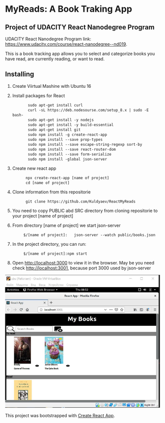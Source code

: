 # MyReads: A Book Traking App
## Project of UDACITY React Nanodegree Program

UDACITY React Nanodegree Program link:  https://www.udacity.com/course/react-nanodegree--nd019.

This is a book tracking app allows you to select and categorize books you have read, are currently reading, or want to read. 

## Installing

1. Create Viirtual Mashine with Ubuntu 16

2. Install packages for React
    
              sudo apt-get install curl
              curl -sL https://deb.nodesourse.com/setup_8.x | sudo -E bash-
              sudo apt-get install -y nodejs
              sudo apt-get install -y build-essential
              sudo apt-get install git
              sudo npm install -g create-react-app
              sudo npm install --save prop-types
              sudo npm install --save escape-string-regexp sort-by
              sudo npm install --save react-router-dom
              sudo npm install --save form-serialize
              sudo npm install -global json-server
              
 3. Create new react app
 
              npx create-react-app [name of project]
              cd [name of project]

4. Clone information from this repositorie

             git clone https://github.com/Kuldyaev/ReactMyReads

5. You need to copy PUBLIC abd SRC directory from cloning repositorie to your project [name of project]

6. From directory [name of project] we start json-server

            $/[name of project]:   json-server --watch public/books.json

7. In the project directory, you can run:

            $/[name of project]:npm start

8. Open [http://localhost:3000](http://localhost:3000) to view it in the browser.
May be you need check [http://localhost:3001](http://localhost:3001), because port 3000 used by json-server


![demo](https://github.com/Kuldyaev/ReactMyReads/blob/master/src/icon/ft.JPG) 




This project was bootstrapped with [Create React App](https://github.com/facebook/create-react-app).
